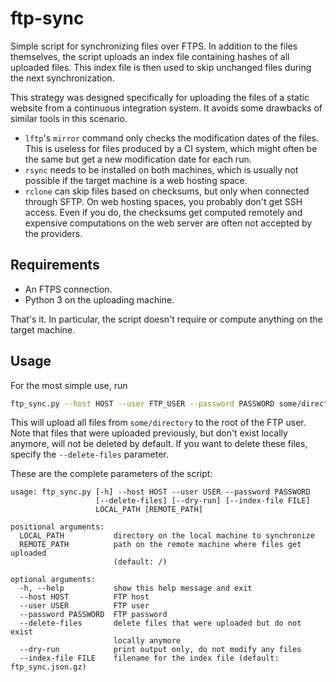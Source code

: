 # ftp-sync

Simple script for synchronizing files over FTPS. In addition to the files themselves, the script uploads an index file containing hashes of all uploaded files. This index file is then used to skip unchanged files during the next synchronization.

This strategy was designed specifically for uploading the files of a static website from a continuous integration system. It avoids some drawbacks of similar tools in this scenario.

* `lftp`'s `mirror` command only checks the modification dates of the files. This is useless for files produced by a CI system, which might often be the same but get a new modification date for each run.
* `rsync` needs to be installed on both machines, which is usually not possible if the target machine is a web hosting space.
* `rclone` can skip files based on checksums, but only when connected through SFTP. On web hosting spaces, you probably don't get SSH access. Even if you do, the checksums get computed remotely and expensive computations on the web server are often not accepted by the providers.

## Requirements

* An FTPS connection.
* Python 3 on the uploading machine.

That's it. In particular, the script doesn't require or compute anything on the target machine.

## Usage

For the most simple use, run

```bash
ftp_sync.py --host HOST --user FTP_USER --password PASSWORD some/directory
```

This will upload all files from `some/directory` to the root of the FTP user. Note that files that were uploaded previously, but don't exist locally anymore, will not be deleted by default. If you want to delete these files, specify the `--delete-files` parameter.

These are the complete parameters of the script:

```
usage: ftp_sync.py [-h] --host HOST --user USER --password PASSWORD
                   [--delete-files] [--dry-run] [--index-file FILE]
                   LOCAL_PATH [REMOTE_PATH]

positional arguments:
  LOCAL_PATH           directory on the local machine to synchronize
  REMOTE_PATH          path on the remote machine where files get uploaded
                       (default: /)

optional arguments:
  -h, --help           show this help message and exit
  --host HOST          FTP host
  --user USER          FTP user
  --password PASSWORD  FTP password
  --delete-files       delete files that were uploaded but do not exist
                       locally anymore
  --dry-run            print output only, do not modify any files
  --index-file FILE    filename for the index file (default: ftp_sync.json.gz)
```
